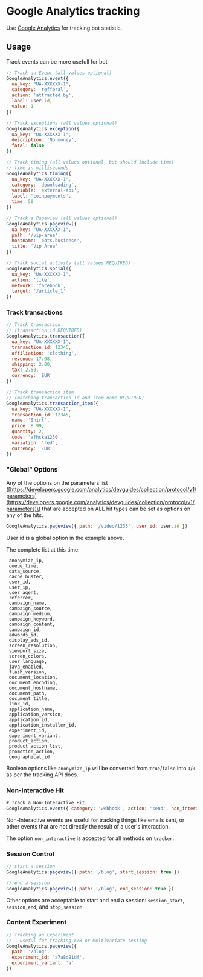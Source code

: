 # Google Analytics tracking

Use [Google Analytics](https://analytics.google.com/analytics/web/) for tracking bot statistic.

## Usage

Track  events can be more usefull for bot

```javascript
// Track an Event (all values optional)
GoogleAnalytics.event({
  ua_key: "UA-XXXXXX-1",
  category: 'refferal',
  action: 'attracted by',
  label: user.id,
  value: 1
})
```



```javascript
// Track exceptions (all values optional)
GoogleAnalytics.exception({
  ua_key: "UA-XXXXXX-1",
  description: 'No money',
  fatal: false
})
```



```javascript
// Track timing (all values optional, but should include time)
// time in milliseconds
GoogleAnalytics.timing({
  ua_key: "UA-XXXXXX-1",
  category: 'downloading',
  variable: 'external-api',
  label: 'coinpayments',
  time: 50
})
```



```javascript
// Track a Pageview (all values optional)
GoogleAnalytics.pageview({
  ua_key: "UA-XXXXXX-1",
  path: '/vip-area',
  hostname: 'bots.business',
  title: 'Vip Area'
})
```



```javascript
// Track social activity (all values REQUIRED)
GoogleAnalytics.social({
  ua_key: "UA-XXXXXX-1",
  action: 'like',
  network: 'facebook',
  target: '/article_1'
})
```

### Track transactions

```javascript
// Track transaction
// (transaction_id REQUIRED)
GoogleAnalytics.transaction({
  ua_key: "UA-XXXXXX-1",
  transaction_id: 12345,
  affiliation: 'clothing',
  revenue: 17.98,
  shipping: 2.00,
  tax: 2.50,
  currency: 'EUR'
})
```



```javascript
// Track transaction item
// (matching transaction_id and item name REQUIRED)
GoogleAnalytics.transaction_item({
  ua_key: "UA-XXXXXX-1",
  transaction_id: 12345,
  name: 'Shirt',
  price: 8.99,
  quantity: 2,
  code: 'afhcka1230',
  variation: 'red',
  currency: 'EUR'
})
```

### "Global" Options

Any of the options on the parameters list \([https://developers.google.com/analytics/devguides/collection/protocol/v1/parameters](https://developers.google.com/analytics/devguides/collection/protocol/v1/parameters)\) that are accepted on ALL hit types can be set as options on any of the hits.

```javascript
GoogleAnalytics.pageview({ path: '/video/1235', user_id: user.id })
```

User id is a global option in the example above.

The complete list at this time:

```text
 anonymize_ip,
 queue_time,
 data_source,
 cache_buster,
 user_id,
 user_ip,
 user_agent,
 referrer,
 campaign_name,
 campaign_source,
 campaign_medium,
 campaign_keyword,
 campaign_content,
 campaign_id,
 adwords_id,
 display_ads_id,
 screen_resolution,
 viewport_size,
 screen_colors,
 user_language,
 java_enabled,
 flash_version,
 document_location,
 document_encoding,
 document_hostname,
 document_path,
 document_title,
 link_id,
 application_name,
 application_version,
 application_id,
 application_installer_id,
 experiment_id,
 experiment_variant,
 product_action,
 product_action_list,
 promotion_action,
 geographical_id
```

Boolean options like `anonymize_ip` will be converted from `true`/`false` into `1`/`0` as per the tracking API docs.



### **Non-Interactive Hit**

```javascript
# Track a Non-Interactive Hit
GoogleAnalytics.event({ category: 'webhook', action: 'send', non_interactive: true })
```

Non-Interactive events are useful for tracking things like emails sent, or other events that are not directly the result of a user's interaction.

The option `non_interactive` is accepted for all methods on `tracker`.

### **Session Control**

```javascript
// start a session
GoogleAnalytics.pageview({ path: '/blog', start_session: true })

// end a session
GoogleAnalytics.pageview({ path: '/blog', end_session: true })
```

Other options are acceptable to start and end a session: `session_start`, `session_end`, and `stop_session`.

### **Content Experiment**

```javascript
// Tracking an Experiment
//   useful for tracking A/B or Multivariate testing
GoogleAnalytics.pageview({
  path: '/blog',
  experiment_id: 'a7a8d91df',
  experiment_variant: 'a'
})
```

